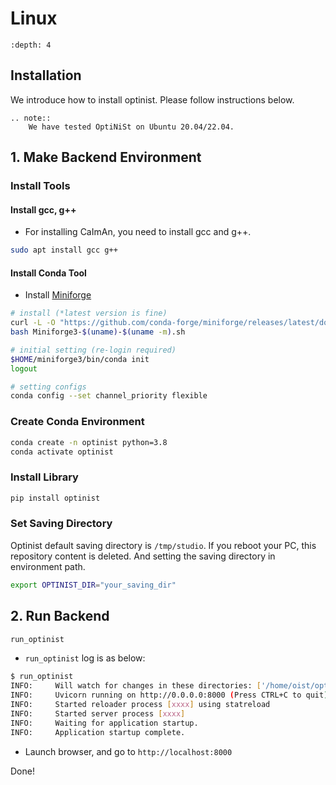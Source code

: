 # Linux

```{contents}
:depth: 4
```

## Installation

We introduce how to install optinist.
Please follow instructions below.

```{eval-rst}
.. note::
    We have tested OptiNiSt on Ubuntu 20.04/22.04.
```

## 1. Make Backend Environment

### Install Tools

#### Install gcc, g++

- For installing CaImAn, you need to install gcc and g++.

```bash
sudo apt install gcc g++
```

#### Install Conda Tool

- Install [Miniforge](https://github.com/conda-forge/miniforge)

```bash
# install (*latest version is fine)
curl -L -O "https://github.com/conda-forge/miniforge/releases/latest/download/Miniforge3-$(uname)-$(uname -m).sh"
bash Miniforge3-$(uname)-$(uname -m).sh

# initial setting (re-login required)
$HOME/miniforge3/bin/conda init
logout

# setting configs
conda config --set channel_priority flexible
```

### Create Conda Environment

```bash
conda create -n optinist python=3.8
conda activate optinist
```

### Install Library

```bash
pip install optinist
```

### Set Saving Directory

Optinist default saving directory is `/tmp/studio`. If you reboot your PC, this repository content is deleted. And setting the saving directory in environment path.

```bash
export OPTINIST_DIR="your_saving_dir"
```

## 2. Run Backend

```bash
run_optinist
```

- `run_optinist` log is as below:

```bash
$ run_optinist
INFO:     Will watch for changes in these directories: ['/home/oist/optinist']
INFO:     Uvicorn running on http://0.0.0.0:8000 (Press CTRL+C to quit)
INFO:     Started reloader process [xxxx] using statreload
INFO:     Started server process [xxxx]
INFO:     Waiting for application startup.
INFO:     Application startup complete.
```

- Launch browser, and go to `http://localhost:8000`

Done!
